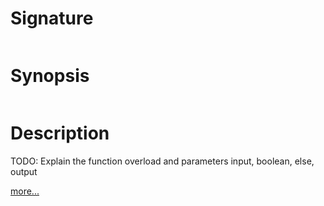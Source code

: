 # Signature
```vikid-signature
```

# Synopsis
```vikid-synopsis
```

# Description
TODO: Explain the function overload and parameters input, boolean, else, output

[more...](https://en.wikipedia.org/wiki/%3F:#Python)